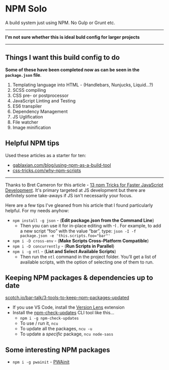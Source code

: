 # NPM Solo

A build system just using NPM. No Gulp or Grunt etc.

---

**I'm not sure whether this is ideal buld config for larger projects**

---

## Things I want this build config to do

**Some of these have been completed now as can be seen in the `package.json` file**.

1. Templating language into HTML - (Handlebars, Nunjucks, Liquid...?)
2. SCSS compiling
3. CSS pre- or postprocessor
4. JavaScript Linting and Testing
5. ES6 transpiler
6. Dependency Management
7. JS Uglification
8. File watcher
9. Image minification

## Helpful NPM tips

Used these articles as a starter for ten:

* [gablaxian.com/blog/using-npm-as-a-build-tool](https://gablaxian.com/blog/using-npm-as-a-build-tool)
* [css-tricks.com/why-npm-scripts](https://css-tricks.com/why-npm-scripts/)

---

Thanks to Bret Cameron for this article - [13 npm Tricks for Faster JavaScript Development](https://medium.com/@bretcameron/13-npm-tricks-for-faster-javascript-development-4fe2a83f87a2). It's primary targeted at JS development but there are definitely some take-aways if JS isn't necessarily your focus.

Here are a few tips I've gleaned from his article that I found particularly helpful. For my needs anyhow:

* `npm install -g json` - (**Edit package.json from the Command Line**)
  * Then you can use it for in-place editing with -I . For example, to add a new script “foo” with the value “bar”, type: `json -I -f package.json -e 'this.scripts.foo="bar"'`
* `npm i -D cross-env` - (**Make Scripts Cross-Platform Compatible**)
* `npm i -D concurrently` - (**Run Scripts in Parallel**)
* `npm i -g ntl` - (**List and Select Available Scripts**)
  * Then run the `ntl` command in the project folder. You’ll get a list of available scripts, with the option of selecting one of them to run.

## Keeping NPM packages & dependencies up to date

[scotch.io/bar-talk/3-tools-to-keep-npm-packages-updated](https://scotch.io/bar-talk/3-tools-to-keep-npm-packages-updated)

* If you use VS Code, install the [Version Lens](https://marketplace.visualstudio.com/items?itemName=pflannery.vscode-versionlens) extension
* Install the [npm-check-updates](https://www.npmjs.com/package/npm-check-updates) CLI tool like this...  
  * `npm i -g npm-check-updates`
  * To use / run it, `ncu`
  * To update all the packages, `ncu -u`
  * To update a *specific* package, `ncu node-sass`

## Some interesting NPM packages

* `npm i -g pwainit` - [PWAinit](https://www.npmjs.com/package/pwainit)
